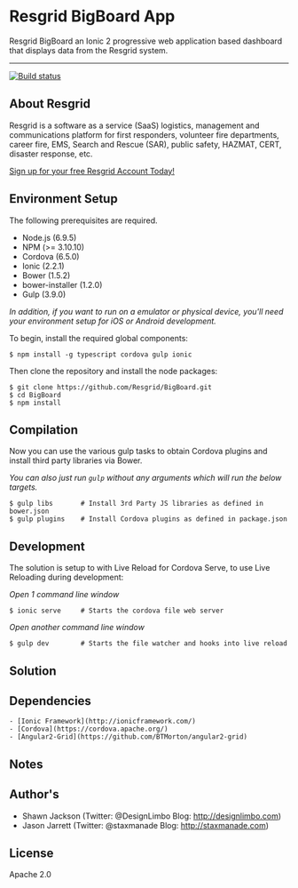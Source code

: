 # Resgrid BigBoard App

Resgrid BigBoard an Ionic 2 progressive web application based dashboard that displays data from the Resgrid system.

---

[![Build status](https://ci.appveyor.com/api/projects/status/i9d14jjv0sut8dgw?svg=true)](https://ci.appveyor.com/project/ShawnJackson/bigboard)

## About Resgrid

Resgrid is a software as a service (SaaS) logistics, management and communications platform for first responders, volunteer fire departments, career fire, EMS, Search and Rescue (SAR), public safety, HAZMAT, CERT, disaster response, etc.

[Sign up for your free Resgrid Account Today!](https://resgrid.com)

## Environment Setup

The following prerequisites are required.

- Node.js (6.9.5)
- NPM (>= 3.10.10)
- Cordova (6.5.0)
- Ionic (2.2.1)
- Bower (1.5.2)
- bower-installer (1.2.0)
- Gulp (3.9.0)

_In addition, if you want to run on a emulator or physical device, you'll need your environment setup for iOS or Android development._

To begin, install the required global components:

    $ npm install -g typescript cordova gulp ionic

Then clone the repository and install the node packages:

    $ git clone https://github.com/Resgrid/BigBoard.git
    $ cd BigBoard
    $ npm install

## Compilation

Now you can use the various gulp tasks to obtain Cordova plugins and install third party libraries via Bower.

_You can also just run `gulp` without any arguments which will run the below targets._

    $ gulp libs       # Install 3rd Party JS libraries as defined in bower.json
    $ gulp plugins    # Install Cordova plugins as defined in package.json

## Development

The solution is setup to with Live Reload for Cordova Serve, to use Live Reloading during development:

_Open 1 command line window_

    $ ionic serve	  # Starts the cordova file web server

_Open another command line window_

    $ gulp dev		  # Starts the file watcher and hooks into live reload

## Solution

## Dependencies

    - [Ionic Framework](http://ionicframework.com/)
    - [Cordova](https://cordova.apache.org/)
    - [Angular2-Grid](https://github.com/BTMorton/angular2-grid)

## Notes

## Author's

- Shawn Jackson (Twitter: @DesignLimbo Blog: http://designlimbo.com)
- Jason Jarrett (Twitter: @staxmanade Blog: http://staxmanade.com)

## License

Apache 2.0
